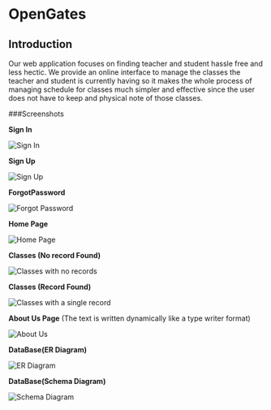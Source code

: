 # OpenGates

## Introduction

Our web application focuses on finding teacher and student hassle free and less hectic. We provide an online interface to manage the classes the teacher and student is currently having so it makes the whole process of managing schedule for classes much simpler and effective since the user does not have to keep and physical note of those classes.


###Screenshots


**Sign In**

![Sign In](https://i.ibb.co/N3sT4tr/Annotation-2019-12-02-005318.png)

**Sign Up**

![Sign Up](https://i.ibb.co/ph1kwQw/Annotation-2019-12-02-005930.png)

**ForgotPassword**

![Forgot Password](https://i.ibb.co/PtT7gpv/Annotation-2019-12-02-005356.png)

**Home Page**

![Home Page](https://i.ibb.co/VCS02hZ/Annotation-2019-12-02-005555.png)

**Classes (No record Found)**

![Classes with no records](https://i.ibb.co/B6v0QP4/Annotation-2019-12-02-005610.png)

**Classes (Record Found)**

![Classes with a single record](https://i.ibb.co/svvJvsc/Annotation-2019-12-02-005630.png)

**About Us Page** (The text is written dynamically like a type writer format)

![About Us](https://i.ibb.co/NZSFym4/Annotation-2019-12-02-011109.png)



**DataBase(ER Diagram)**

![ER Diagram](https://i.ibb.co/3s81cKX/erdiagram.png)

**DataBase(Schema Diagram)**

![Schema Diagram](https://i.ibb.co/QcwVD2J/final-1.png)
